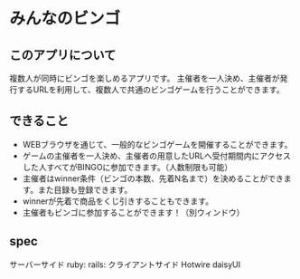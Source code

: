 # みんなのビンゴ
## このアプリについて
複数人が同時にビンゴを楽しめるアプリです。
主催者を一人決め、主催者が発行するURLを利用して、複数人で共通のビンゴゲームを行うことができます。

## できること
- WEBブラウザを通じて、一般的なビンゴゲームを開催することができます。
- ゲームの主催者を一人決め、主催者の用意したURLへ受付期間内にアクセスした人すべてがBINGOに参加できます。（人数制限も可能）
- 主催者はwinner条件（ビンゴの本数、先着N名まで）を決めることができます。また目録も登録できます。
- winnerが先着で商品をくじ引きすることもできます。
- 主催者もビンゴに参加することができます！（別ウィンドウ）

## spec
サーバーサイド
ruby: 
rails: 
クライアントサイド
Hotwire
daisyUI
